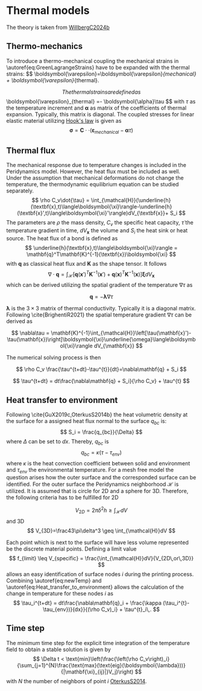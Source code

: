 # Thermal models
The theory is taken from [WillbergC2024b](@cite)
## Thermo-mechanics
To introduce a thermo-mechanical coupling the mechanical strains in \autoref{eq:GreenLagrangeStrains} have to be expanded with the thermal strains:
$$
 \boldsymbol{\varepsilon}=\boldsymbol{\varepsilon}_{mechanical} + \boldsymbol{\varepsilon}_{thermal}.

$$
The thermal strains are defined as
$$
 \boldsymbol{\varepsilon}_{thermal} =- \boldsymbol{\alpha}\tau
$$
with $\tau$ as the temperature increment and $\boldsymbol{\alpha}$ as matrix of the coefficients of thermal expansion. Typically, this matrix is diagonal. The coupled stresses for linear elastic material utilizing [Hook's law](https://en.wikipedia.org/wiki/Hooke%27s_law) is given as
$$
\boldsymbol{\sigma}=\mathbf{C}\cdot\cdot\left(\boldsymbol{\varepsilon}_{mechanical} - \boldsymbol{\alpha}\tau \right)
$$

## Thermal flux
The mechanical response due to temperature changes is included in the Peridynamics model. However, the heat flux must be included as well.  Under the assumption that mechanical deformations do not change the temperature, the thermodynamic equilibrium equation can be studied separately.
$$
\rho C_v\dot{\tau} = \int_{\mathcal{H}}(\underline{h}(\textbf{x},t)\langle\boldsymbol{\xi}\rangle-\underline{h}(\textbf{x}',t)\langle\boldsymbol{\xi}'\rangle)dV_{\textbf{x}}+ S_i
$$
The parameters are $\rho$ the mass density, $C_v$ the specific heat capacity, $\dot{\tau}$ the temperature gradient in time, $dV_{\textbf{x}}$ the volume and $S_i$ the heat sink or heat source.
The heat flux of a bond is defined as
$$
\underline{h}(\textbf{x},t)\langle\boldsymbol{\xi}\rangle = \mathbf{q}^T\mathbf{K}^{-1}(\textbf{x})\boldsymbol{\xi}
$$
with $\mathbf{q}$ as classical heat flux and $\mathbf{K}$ as the shape tensor. It follows
$$
\nabla\cdot\mathbf{q} = \int_{\mathcal{H}}\left[\mathbf{q}(\textbf{x}')^T\mathbf{K}^{-1}(\textbf{x}')+\mathbf{q}(\textbf{x})^T\mathbf{K}^{-1}(\textbf{x})\right]\boldsymbol{\xi}dV_{\textbf{x}}
$$
which can be derived utilizing the spatial gradient of the temperature $\nabla\tau$ as

$$
\mathbf{q} = -\boldsymbol{\lambda}\nabla\tau
$$

$\boldsymbol{\lambda}$ is the $3\times3$ matrix of thermal conductivity. Typically it is a diagonal matrix.
Following \cite{BrighentiR2021} the spatial temperature gradient $\nabla\tau$ can be derived as

$$
\nabla\tau = \mathbf{K}^{-1}\int_{\mathcal{H}}\left[\tau(\mathbf{x}')-\tau(\mathbf{x})\right]\boldsymbol{\xi}\underline{\omega}\langle\boldsymbol{\xi}\rangle dV_{\mathbf{x}}
$$

The numerical solving process is then

$$
\rho C_v \frac{\tau^{t+dt}-\tau^{t}}{dt}=\nabla\mathbf{q} + S_i
$$

$$
\tau^{t+dt} = dt\frac{\nabla\mathbf{q} + S_i}{\rho C_v} + \tau^{t}
$$

## Heat transfer to environment

Following \cite{GuX2019c,OterkusS2014b} the heat volumetric density at the surface for a assigned heat flux normal to the surface $q_{bc}$ is:
$$
S_i = \frac{q_{bc}}{\Delta}
$$
where $\Delta$ can be set to $dx$.
Thereby, $q_{bc}$ is
$$
q_{bc} = \kappa (\tau-\tau_{env})
$$
where $\kappa$ is the heat convection coefficient between solid and environment and $\tau_{env}$ the environmental temperature. For a mesh free model the question arises how the outer surface and the corresponded surface can be identified. For the outer surface the Peridynamics neighborhood $\mathcal{H}$ is utilized. It is assumed that is circle for 2D and a sphere for 3D.
Therefore, the following criteria has to be fulfilled for 2D

$$
V_{2D}=2\pi\delta^2 h \geq \int_{\mathcal{H}}dV
$$
and 3D
$$
V_{3D}=\frac43\pi\delta^3 \geq \int_{\mathcal{H}}dV
$$

Each point which is next to the surface will have less volume represented be the discrete material points. Defining a limit value
$$
f_{limit} \leq V_{specific} =  \frac{\int_{\mathcal{H}}dV}{V_{2D\,or\,3D}}
$$
allows an easy identification of surface nodes $i$ during the printing process. Combining \autoref{eq:newTemp} and \autoref{eq:Heat_transfer_to_environment} allows the calculation of the change in temperature for these nodes $i$ as
$$
\tau_i^{t+dt} = dt\frac{\nabla\mathbf{q}_i + \frac{\kappa (\tau_i^{t}-\tau_{env})}{dx}}{(\rho C_v)_i} + \tau^{t}_i\,.
$$

## Time step
The minimum time step for the explicit time integration of the temperature field to obtain a stable solution is given by
$$
    \Delta t < \text{min}\left(\frac{\left(\rho C_v\right)_i}{\sum_{j=1}^{N}\frac{\text{max}(\text{eig}(\boldsymbol{\lambda}))}{|\mathbf{\xi}_{ij}|}V_j}\right)
$$
with $N$ the number of neighbors of point $i$ [OterkusS2014](@cite).
